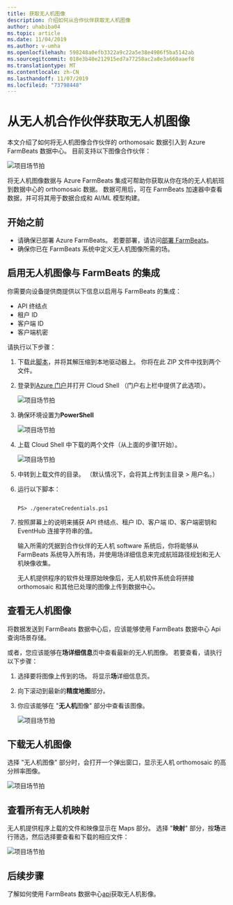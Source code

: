 ```yaml
---
title: 获取无人机图像
description: 介绍如何从合作伙伴获取无人机图像
author: uhabiba04
ms.topic: article
ms.date: 11/04/2019
ms.author: v-umha
ms.openlocfilehash: 598248a0efb3322a9c22a5e38e4986f5ba5142ab
ms.sourcegitcommit: 018e3b40e212915ed7a77258ac2a8e3a660aaef8
ms.translationtype: MT
ms.contentlocale: zh-CN
ms.lasthandoff: 11/07/2019
ms.locfileid: "73798448"
---
```

# <a name="get-drone-imagery-from-drone-partners"></a>从无人机合作伙伴获取无人机图像

本文介绍了如何将无人机图像合作伙伴的 orthomosaic 数据引入到 Azure FarmBeats 数据中心。 目前支持以下图像合作伙伴：  

  ![项目场节拍](./media/get-drone-imagery-from-drone-partner/drone-partner-1.png)

将无人机图像数据与 Azure FarmBeats 集成可帮助你获取从你在场的无人机航班到数据中心的 orthomosaic 数据。 数据可用后，可在 FarmBeats 加速器中查看数据，并可将其用于数据合成和 AI/ML 模型构建。

## <a name="before-you-begin"></a>开始之前

  - 请确保已部署 Azure FarmBeats。 若要部署，请访问[部署 FarmBeats](prepare-for-deployment.md)。
  - 确保你已在 FarmBeats 系统中定义无人机图像所需的场。

## <a name="enable-drone-imagery-integration-with-farmbeats"></a>启用无人机图像与 FarmBeats 的集成   

你需要向设备提供商提供以下信息以启用与 FarmBeats 的集成：  
 - API 终结点  
 - 租户 ID  
 - 客户端 ID  
 - 客户端机密  

请执行以下步骤：

1. 下载此[脚本](https://aka.ms/farmbeatspartnerscript)，并将其解压缩到本地驱动器上。 你将在此 ZIP 文件中找到两个文件。  
2. 登录到[Azure 门户](https://portal.azure.com/)并打开 Cloud Shell （门户右上栏中提供了此选项）。   

    ![项目场节拍](./media/get-drone-imagery-from-drone-partner/navigation-bar-1.png)

3. 确保环境设置为**PowerShell**

    ![项目场节拍](./media/get-drone-imagery-from-drone-partner/power-shell-new-1.png)

4. 上载 Cloud Shell 中下载的两个文件（从上面的步骤1开始）。  

    ![项目场节拍](./media/get-drone-imagery-from-drone-partner/power-shell-two-1.png)

5. 中转到上载文件的目录。 （默认情况下，会将其上传到主目录 > 用户名。）  
6. 运行以下脚本：

    ```azurepowershell-interactive 

    PS> ./generateCredentials.ps1   

    ```

7. 按照屏幕上的说明来捕获 API 终结点、租户 ID、客户端 ID、客户端密钥和 EventHub 连接字符串的值。

    输入所需的凭据到合作伙伴的无人机 software 系统后，你将能够从 FarmBeats 系统导入所有场，并使用场详细信息来完成航班路径规划和无人机映像收集。

    无人机提供程序的软件处理原始映像后，无人机软件系统会将拼接 orthomosaic 和其他已处理的图像上传到数据中心。

## <a name="view-drone-imagery"></a>查看无人机图像

将数据发送到 FarmBeats 数据中心后，应该能够使用 FarmBeats 数据中心 Api 查询场景存储。

或者，您应该能够在**场详细信息**页中查看最新的无人机图像。 若要查看，请执行以下步骤：  

1. 选择要将图像上传到的场。 将显示**场**详细信息页。
2. 向下滚动到最新的**精度地图**部分。
3. 你应该能够在 "**无人机**图像" 部分中查看该图像。

    ![项目场节拍](./media/get-drone-imagery-from-drone-partner/drone-imagery-1.png)

## <a name="download-drone-imagery"></a>下载无人机图像

选择 "无人机图像" 部分时，会打开一个弹出窗口，显示无人机 orthomosaic 的高分辨率图像。

![项目场节拍](./media/get-drone-imagery-from-drone-partner/download-drone-imagery-1.png)

## <a name="view-all-drone-maps"></a>查看所有无人机映射

无人机提供程序上载的文件和映像显示在 Maps 部分。 选择 "**映射**" 部分，按**场**进行筛选，然后选择要查看和下载的相应文件：

  ![项目场节拍](./media/get-drone-imagery-from-drone-partner/view-drone-maps-1.png)

## <a name="next-steps"></a>后续步骤

了解如何使用 FarmBeats 数据中心[api](references-for-farmbeats.md#rest-api)获取无人机影像。
